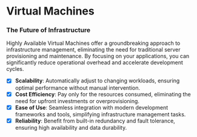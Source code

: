 # Virtual Machines

### The Future of Infrastructure

Highly Available Virtual Machines offer a groundbreaking approach to infrastructure management, eliminating the need for traditional server provisioning and maintenance. By focusing on your applications, you can significantly reduce operational overhead and accelerate development cycles.

- [x] __Scalability__: Automatically adjust to changing workloads, ensuring optimal performance without manual intervention.
- [x] __Cost Efficiency__: Pay only for the resources consumed, eliminating the need for upfront investments or overprovisioning.
- [x] __Ease of Use__: Seamless integration with modern development frameworks and tools, simplifying infrastructure management tasks.
- [x] __Reliability__: Benefit from built-in redundancy and fault tolerance, ensuring high availability and data durability.